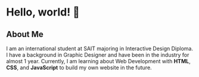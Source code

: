 # Hello, world! 👋

##  About Me
I am an international student at SAIT majoring in Interactive Design Diploma. I have a background in Graphic Designer and have been in the industry for almost 1 year. Currently, I am learning about Web Development with **HTML**, **CSS**, and **JavaScript** to build my own website in the future.


<!--
**quocthinhmai/quocthinhmai** is a ✨ _special_ ✨ repository because its `README.md` (this file) appears on your GitHub profile.

Here are some ideas to get you started:

- 🔭 I’m currently working on ...
- 🌱 I’m currently learning ...
- 👯 I’m looking to collaborate on ...
- 🤔 I’m looking for help with ...
- 💬 Ask me about ...
- 📫 How to reach me: ...
- 😄 Pronouns: ...
- ⚡ Fun fact: ...
-->
